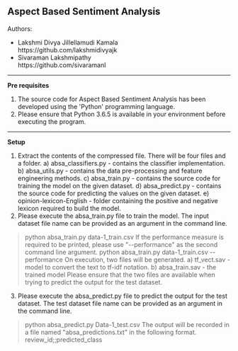 Aspect Based Sentiment Analysis
---------------------

Authors: 
<ul>
  <li>
      Lakshmi Divya Jillellamudi Kamala<br>https://github.com/lakshmidivyajk
  </li>
  <li>
      Sivaraman Lakshmipathy<br>https://github.com/sivaramanl
  </li>
</ul>
<hr>

<b>Pre requisites</b>
1. The source code for Aspect Based Sentiment Analysis has been developed using the 'Python' programming language.
2. Please ensure that Python 3.6.5 is available in your environment before executing the program.
-------------------

<b>Setup</b>
1. Extract the contents of the compressed file. There will be four files and a folder.
a) absa_classifiers.py - contains the classifier implementation.
b) absa_utils.py - contains the data pre-processing and feature engineering methods.
c) absa_train.py - contains the source code for training the model on the given dataset.
d) absa_predict.py - contains the source code for predicting the values on the given dataset.
e) opinion-lexicon-English - folder containing the positive and negative lexicon required to build the model.
2. Please execute the absa_train.py file to train the model. The input dataset file name can be provided as an argument in the command line.
> python absa_train.py data-1_train.csv
If the performance measure is required to be printed, please use "--performance" as the second command line argument.
> python absa_train.py data-1_train.csv --performance
On execution, two files will be generated.
a) tf_vect.sav - model to convert the text to tf-idf notation.
b) absa_train.sav - the trained model
Please ensure that the two files are available when trying to predict the output for the test dataset.
3. Please execute the absa_predict.py file to predict the output for the test dataset. The test dataset file name can be provided as an argument in the command line.
> python absa_predict.py Data-1_test.csv
The output will be recorded in a file named "absa_predictions.txt" in the following format.
review_id;;predicted_class
